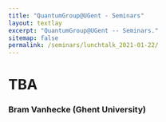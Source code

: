 ```yaml
---
title: "QuantumGroup@UGent - Seminars"
layout: textlay
excerpt: "QuantumGroup@UGent -- Seminars."
sitemap: false
permalink: /seminars/lunchtalk_2021-01-22/
---
```


# TBA
### Bram Vanhecke (Ghent University)
